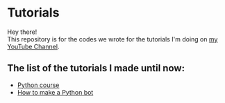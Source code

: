 # Tutorials
Hey there!  
This repository is for the codes we wrote for the tutorials I'm doing on [my YouTube Channel](https://www.youtube.com/channel/UCGEZ7Wypo7J4VayZwrOmNlA).
## The list of the tutorials I made until now:
-  [Python course](https://www.youtube.com/watch?v=HuUnKE7HmEg&list=PLGmkOBY-mRWn51JDXe4_QKeqCSN0pfP3J)
-  [How to make a Python bot](https://www.youtube.com/watch?v=Qz4pWrIee-w)

